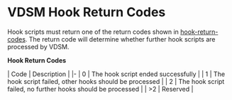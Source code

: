 # VDSM Hook Return Codes

Hook scripts must return one of the return codes shown in [hook-return-codes](hook-return-codes). The return code will determine whether further hook scripts are processed by VDSM.

**Hook Return Codes**

| Code | Description |
|-
| 0 | The hook script ended successfully |
| 1 | The hook script failed, other hooks should be processed |
| 2 | The hook script failed, no further hooks should be processed |
| >2 | Reserved |
